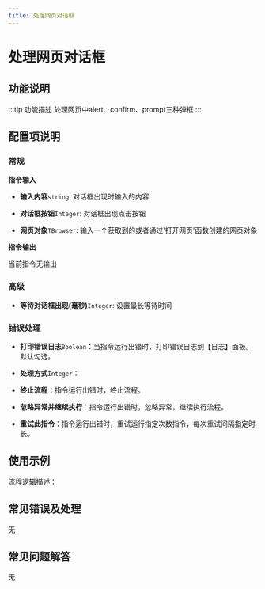 ```yaml
---
title: 处理网页对话框
---
```


# 处理网页对话框

## 功能说明

:::tip 功能描述
处理网页中alert、confirm、prompt三种弹框
:::

## 配置项说明

### 常规

**指令输入**

- **输入内容**`string`: 对话框出现时输入的内容

- **对话框按钮**`Integer`: 对话框出现点击按钮

- **网页对象**`TBrowser`: 输入一个获取到的或者通过'打开网页'函数创建的网页对象


**指令输出**

当前指令无输出

### 高级

- **等待对话框出现(毫秒)**`Integer`: 设置最长等待时间

### 错误处理

- **打印错误日志**`Boolean`：当指令运行出错时，打印错误日志到【日志】面板。默认勾选。

- **处理方式**`Integer`：

 - **终止流程**：指令运行出错时，终止流程。

 - **忽略异常并继续执行**：指令运行出错时，忽略异常，继续执行流程。

 - **重试此指令**：指令运行出错时，重试运行指定次数指令，每次重试间隔指定时长。

## 使用示例

流程逻辑描述：

## 常见错误及处理

无

## 常见问题解答

无

